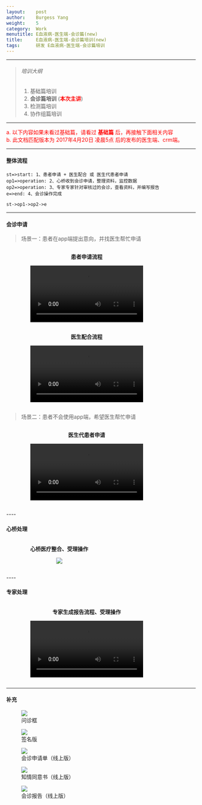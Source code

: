 ```yaml
---
layout:    post
author:    Burgess Yang
weight:    5
category:  Work          
menutitle: E血液病-医生端-会诊篇(new)
title:     E血液病-医生端-会诊篇培训(new)
tags:      研发 E血液病-医生端-会诊篇培训
---
```


<style>
.fr {color:red}
.fg {color:green}
.fdg {color: #666} 

.tc {text-align:center}

.ul_li_line { list-style-type:none; overflow:hidden;}
.fl { float:left;}

</style>

--- 

> ###### 培训大纲
> 1. 基础篇培训
> 2. **会诊篇培训** (**<span class='fr'>本次主讲</span>**)
> 3. 检测篇培训
> 4. 协作组篇培训

--- 

<div class="tip fr">
a. 以下内容如果未看过基础篇，请看过 <b>基础篇</b> 后，再接触下面相关内容<br/>
b. 此文档匹配版本为 2017年4月20日 凌晨5点 后的发布的医生端、crm端。
</div>

---

#### 整体流程

```flow
st=>start: 1、患者申请 + 医生配合 或 医生代患者申请
op1=>operation: 2、心桥收到会诊申请，整理资料，监控数据
op2=>operation: 3、专家专家针对审核过的会诊，查看资料，并编写报告
e=>end: 4、会诊操作完成

st->op1->op2->e
```

----
#### 会诊申请
> 场景一：患者在app端提出意向，并找医生帮忙申请

<div>
    <ul class="ul_li_line">
        <li class="fl">
            <figure class="tc">
                <p><b>患者申请流程</b></p>
                <video controls >
                    <source src="{{ "/media/video/20170509/patient_apply.mp4 " | absolute_url }}" type="video/mp4">
                </video>
            </figure>
        </li>
        <li class="fl">
            <figure class="tc">
                <p><b>医生配合流程</b></p>
                <video controls >
                    <source src="{{ "/media/video/20170509/doctor_help_apply.mp4 " | absolute_url }}" type="video/mp4">
                </video>
            </figure>
        </li>
    </ul>
</div>


> 场景二：患者不会使用app端，希望医生帮忙申请
<div> 
    <ul class="ul_li_line">
        <li class="fl">
            <figure class="tc">
                <p><b>医生代患者申请</b></p>
                <video controls >
                    <source src="{{ "/media/video/20170509/doctor_apply.mp4" | absolute_url }}" type="video/mp4">
                </video>
            </figure>
        </li>
    </ul>
</div>
----

#### 心桥处理
<div> 
    <ul class="ul_li_line">
        <li class="fl">
            <figure class="tc">
                <p><b>心桥医疗整合、受理操作</b></p>
                <img src="{{ "/media/video/20170509/crm_consulation_operation.gif" | absolute_url }}" />
            </figure>
        </li>
    </ul>
</div>
----

#### 专家处理
<div> 
    <ul class="ul_li_line">
        <li class="fl">
            <figure class="tc">
                <p><b>专家生成报告流程、受理操作</b></p>
                <video controls >
                    <source src="{{ "/media/video/20170509/expert_report.mp4" | absolute_url }}" type="video/mp4">
                </video>
            </figure>
        </li>
    </ul>
</div>

----
#### 补充
<div class="album">
   <figure>
      <img src="{{ "/media/img/20170420/e_1.png" | absolute_url }}" />
      <figcaption>问诊框</figcaption>
   </figure>
   <figure>
      <img src="{{ "/media/img/20170420/e_2.png" | absolute_url }}" />
      <figcaption>签名版</figcaption>
   </figure>
   <figure>
      <img src="{{ "/media/img/20170420/e_3.png" | absolute_url }}" />
      <figcaption>会诊申请单（线上版）</figcaption>
   </figure>
   <figure>
      <img src="{{ "/media/img/20170420/e_4.png" | absolute_url }}" />
      <figcaption>知情同意书（线上版）</figcaption>
   </figure>
   <figure>
      <img src="{{ "/media/img/20170420/e_5.png" | absolute_url }}" />
      <figcaption>会诊报告（线上版）</figcaption>
   </figure>
</div>


